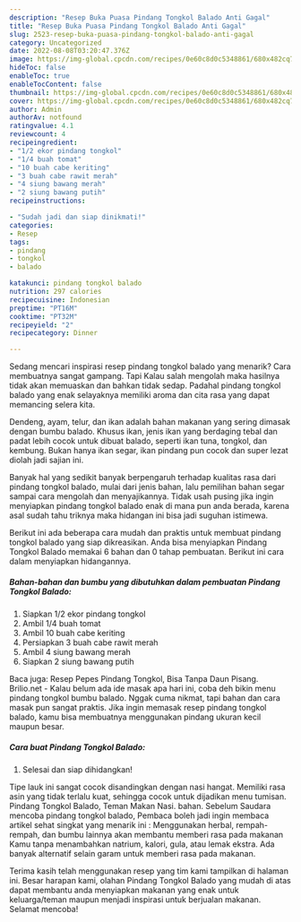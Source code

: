 ```yaml
---
description: "Resep Buka Puasa Pindang Tongkol Balado Anti Gagal"
title: "Resep Buka Puasa Pindang Tongkol Balado Anti Gagal"
slug: 2523-resep-buka-puasa-pindang-tongkol-balado-anti-gagal
category: Uncategorized
date: 2022-08-08T03:20:47.376Z
image: https://img-global.cpcdn.com/recipes/0e60c8d0c5348861/680x482cq70/pindang-tongkol-balado-foto-resep-utama.jpg
hideToc: false
enableToc: true
enableTocContent: false
thumbnail: https://img-global.cpcdn.com/recipes/0e60c8d0c5348861/680x482cq70/pindang-tongkol-balado-foto-resep-utama.jpg
cover: https://img-global.cpcdn.com/recipes/0e60c8d0c5348861/680x482cq70/pindang-tongkol-balado-foto-resep-utama.jpg
author: Admin
authorAv: notfound
ratingvalue: 4.1
reviewcount: 4
recipeingredient:
- "1/2 ekor pindang tongkol"
- "1/4 buah tomat"
- "10 buah cabe keriting"
- "3 buah cabe rawit merah"
- "4 siung bawang merah"
- "2 siung bawang putih"
recipeinstructions:

- "Sudah jadi dan siap dinikmati!"
categories:
- Resep
tags:
- pindang
- tongkol
- balado

katakunci: pindang tongkol balado 
nutrition: 297 calories
recipecuisine: Indonesian
preptime: "PT16M"
cooktime: "PT32M"
recipeyield: "2"
recipecategory: Dinner

---
```



Sedang mencari inspirasi resep pindang tongkol balado yang menarik? Cara membuatnya sangat gampang. Tapi Kalau salah mengolah maka hasilnya tidak akan memuaskan dan bahkan tidak sedap. Padahal pindang tongkol balado yang enak selayaknya memiliki aroma dan cita rasa yang dapat memancing selera kita.


Dendeng, ayam, telur, dan ikan adalah bahan makanan yang sering dimasak dengan bumbu balado. Khusus ikan, jenis ikan yang berdaging tebal dan padat lebih cocok untuk dibuat balado, seperti ikan tuna, tongkol, dan kembung. Bukan hanya ikan segar, ikan pindang pun cocok dan super lezat diolah jadi sajian ini.

Banyak hal yang sedikit banyak berpengaruh terhadap kualitas rasa dari pindang tongkol balado, mulai dari jenis bahan, lalu pemilihan bahan segar sampai cara mengolah dan menyajikannya. Tidak usah pusing jika ingin menyiapkan pindang tongkol balado enak di mana pun anda berada, karena asal sudah tahu triknya maka hidangan ini bisa jadi suguhan istimewa.


Berikut ini ada beberapa cara mudah dan praktis untuk membuat pindang tongkol balado yang siap dikreasikan. Anda bisa menyiapkan Pindang Tongkol Balado memakai 6 bahan dan 0 tahap pembuatan. Berikut ini cara dalam menyiapkan hidangannya.

<!--inarticleads1-->

##### Bahan-bahan dan bumbu yang dibutuhkan dalam pembuatan Pindang Tongkol Balado:

1. Siapkan 1/2 ekor pindang tongkol
1. Ambil 1/4 buah tomat
1. Ambil 10 buah cabe keriting
1. Persiapkan 3 buah cabe rawit merah
1. Ambil 4 siung bawang merah
1. Siapkan 2 siung bawang putih


Baca juga: Resep Pepes Pindang Tongkol, Bisa Tanpa Daun Pisang. Brilio.net - Kalau belum ada ide masak apa hari ini, coba deh bikin menu pindang tongkol bumbu balado. Nggak cuma nikmat, tapi bahan dan cara masak pun sangat praktis. Jika ingin memasak resep pindang tongkol balado, kamu bisa membuatnya menggunakan pindang ukuran kecil maupun besar. 

<!--inarticleads2-->

##### Cara buat Pindang Tongkol Balado:


1. Selesai dan siap dihidangkan!

Tipe lauk ini sangat cocok disandingkan dengan nasi hangat. Memiliki rasa asin yang tidak terlalu kuat, sehingga cocok untuk dijadikan menu tumisan. Pindang Tongkol Balado, Teman Makan Nasi. bahan. Sebelum Saudara mencoba pindang tongkol balado, Pembaca boleh jadi ingin membaca artikel sehat singkat yang menarik ini : Menggunakan herbal, rempah-rempah, dan bumbu lainnya akan membantu memberi rasa pada makanan Kamu tanpa menambahkan natrium, kalori, gula, atau lemak ekstra. Ada banyak alternatif selain garam untuk memberi rasa pada makanan. 

Terima kasih telah menggunakan resep yang tim kami tampilkan di halaman ini. Besar harapan kami, olahan Pindang Tongkol Balado yang mudah di atas dapat membantu anda menyiapkan makanan yang enak untuk keluarga/teman maupun menjadi inspirasi untuk berjualan makanan. Selamat mencoba!
